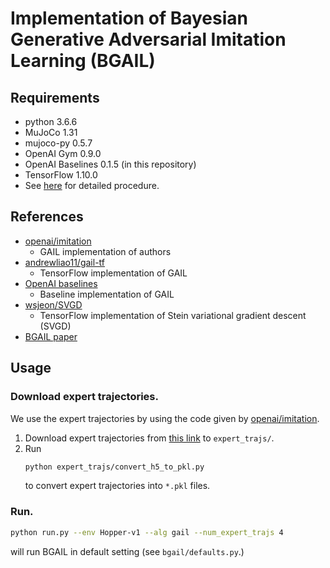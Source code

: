 # Implementation of Bayesian Generative Adversarial Imitation Learning (BGAIL)

## Requirements
-   python 3.6.6
-   MuJoCo 1.31
-   mujoco-py 0.5.7
-   OpenAI Gym 0.9.0
-   OpenAI Baselines 0.1.5 (in this repository)
-   TensorFlow 1.10.0
-   See [here](SETTING_paper.md) for detailed procedure.

## References
-   [openai/imitation](https://github.com/openai/imitation)
    - GAIL implementation of authors
-   [andrewliao11/gail-tf](https://github.com/andrewliao11/gail-tf)
    - TensorFlow implementation of GAIL
-   [OpenAI baselines](https://github.com/openai/baselines/tree/master/baselines/gail)
    - Baseline implementation of GAIL
-   [wsjeon/SVGD](https://github.com/wsjeon/SVGD)
    - TensorFlow implementation of Stein variational gradient descent (SVGD)
-   [BGAIL paper](https://papers.nips.cc/paper/7972-a-bayesian-approach-to-generative-adversarial-imitation-learning.pdf)

## Usage
### Download expert trajectories.
We use the expert trajectories by using the code given by [openai/imitation](https://github.com/openai/imitation).

1.  Download expert trajectories from [this link](https://www.dropbox.com/sh/9uort7161cz93v9/AACJapyvTxDsFC1QLqP1nYNNa?dl=0) to `expert_trajs/`.
2.  Run
    ```bash
    python expert_trajs/convert_h5_to_pkl.py
    ```
    to convert expert trajectories into `*.pkl` files.
    
### Run.
```bash
python run.py --env Hopper-v1 --alg gail --num_expert_trajs 4
``` 
will run BGAIL in default setting (see `bgail/defaults.py`.)
